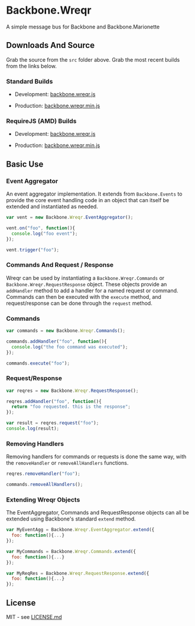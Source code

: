 # Backbone.Wreqr

A simple message bus for Backbone and Backbone.Marionette

## Downloads And Source

Grab the source from the `src` folder above. Grab the most recent builds
from the links below.

### Standard Builds

* Development: [backbone.wreqr.js](https://raw.github.com/marionettejs/backbone.wreqr/master/lib/backbone.wreqr.js)

* Production: [backbone.wreqr.min.js](https://raw.github.com/marionettejs/backbone.wreqr/master/lib/backbone.wreqr.min.js)

### RequireJS (AMD) Builds

* Development: [backbone.wreqr.js](https://raw.github.com/marionettejs/backbone.wreqr/master/lib/amd/backbone.wreqr.js)

* Production: [backbone.wreqr.min.js](https://raw.github.com/marionettejs/backbone.wreqr/master/lib/amd/backbone.wreqr.min.js)

## Basic Use

### Event Aggregator

An event aggregator implementation. It extends from `Backbone.Events` to
provide the core event handling code in an object that can itself be
extended and instantiated as needed.

```js
var vent = new Backbone.Wreqr.EventAggregator();

vent.on("foo", function(){
  console.log("foo event");
});

vent.trigger("foo");
```

### Commands And Request / Response

Wreqr can be used by instantiating a `Backbone.Wreqr.Commands`
or `Backbone.Wreqr.RequestResponse` object. These objects provide an
`addHandler` method to add a handler for a named request or command.
Commands can then be executed with the `execute` method, and 
request/response can be done through the `request` method.

### Commands

```js
var commands = new Backbone.Wreqr.Commands();

commands.addHandler("foo", function(){
  console.log("the foo command was executed");
});

commands.execute("foo");
```

### Request/Response

```js
var reqres = new Backbone.Wreqr.RequestResponse();

reqres.addHandler("foo", function(){
  return "foo requested. this is the response";
});

var result = reqres.request("foo");
console.log(result);
```

### Removing Handlers

Removing handlers for commands or requests is done the
same way, with the `removeHandler` or `removeAllHandlers`
functions.

```js
reqres.removeHandler("foo");

commands.removeAllHandlers();
```

### Extending Wreqr Objects

The EventAggregator, Commands and RequestResponse objects can all be
extended using Backbone's standard `extend` method.

```js
var MyEventAgg = Backbone.Wreqr.EventAggregator.extend({
  foo: function(){...}
});

var MyCommands = Backbone.Wreqr.Commands.extend({
  foo: function(){...}
});

var MyReqRes = Backbone.Wreqr.RequestResponse.extend({
  foo: function(){...}
});
```

## License

MIT - see [LICENSE.md](https://raw.github.com/marionettejs/backbone.wreqr/master/LICENSE.md)
